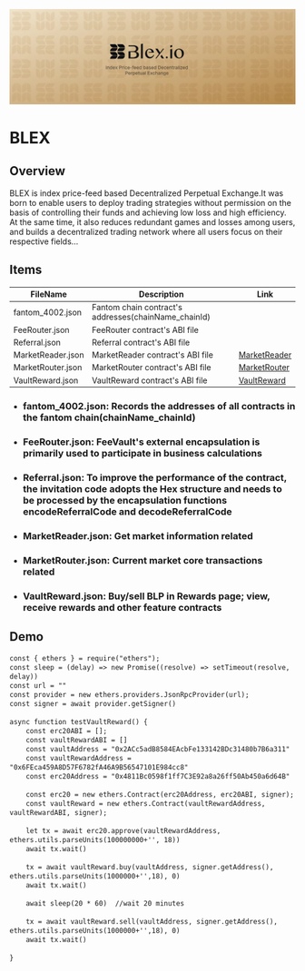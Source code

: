 ![blex_image](./resource/blex_image.png "blex_image")
# BLEX
## Overview
BLEX is index price-feed based Decentralized Perpetual Exchange.It was born to enable users to deploy trading strategies without permission on the basis of controlling their funds and achieving low loss and high efficiency. At the same time, it also reduces redundant games and losses among users, and builds a decentralized trading network where all users focus on their respective fields…

## Items
| FileName         | Description                                          | Link                                   |
|------------------|------------------------------------------------------|----------------------------------------|
| fantom_4002.json | Fantom chain contract's addresses(chainName_chainId) |                                        |
| FeeRouter.json   | FeeRouter contract's ABI file                        |                                        |
| Referral.json    | Referral contract's ABI file                         |                                        |
| MarketReader.json| MarketReader contract's ABI file                     | [MarketReader](./docs/MarketReader.md) |
| MarketRouter.json| MarketRouter contract's ABI file                     | [MarketRouter](./docs/MarketRouter.md) |
| VaultReward.json | VaultReward contract's ABI file                      | [VaultReward](./docs/VaultReward.md)   |

- ### fantom_4002.json: Records the addresses of all contracts in the fantom chain(chainName_chainId)
- ### FeeRouter.json: FeeVault's external encapsulation is primarily used to participate in business calculations
- ### Referral.json: To improve the performance of the contract, the invitation code adopts the Hex structure and needs to be processed by the encapsulation functions encodeReferralCode and decodeReferralCode
- ### MarketReader.json: Get market information related
- ### MarketRouter.json: Current market core transactions related
- ### VaultReward.json: Buy/sell BLP in Rewards page; view, receive rewards and other feature contracts

## Demo
```
const { ethers } = require("ethers");
const sleep = (delay) => new Promise((resolve) => setTimeout(resolve, delay))
const url = ""
const provider = new ethers.providers.JsonRpcProvider(url);
const signer = await provider.getSigner()

async function testVaultReward() {
    const erc20ABI = [];
    const vaultRewardABI = []
    const vaultAddress = "0x2ACc5adB8584EAcbFe133142BDc31480b7B6a311"
    const vaultRewardAddress = "0x6FEca459A8D57F6782fA46A9B56547101E984cc8"
    const erc20Address = "0x4811Bc0598f1ff7C3E92a8a26ff50Ab450a6d64B"

    const erc20 = new ethers.Contract(erc20Address, erc20ABI, signer);
    const vaultReward = new ethers.Contract(vaultRewardAddress, vaultRewardABI, signer);

    let tx = await erc20.approve(vaultRewardAddress, ethers.utils.parseUnits(100000000+'', 18))
    await tx.wait()

    tx = await vaultReward.buy(vaultAddress, signer.getAddress(), ethers.utils.parseUnits(1000000+'',18), 0)
    await tx.wait()

    await sleep(20 * 60)  //wait 20 minutes

    tx = await vaultReward.sell(vaultAddress, signer.getAddress(), ethers.utils.parseUnits(1000000+'',18), 0)
    await tx.wait()

}
```